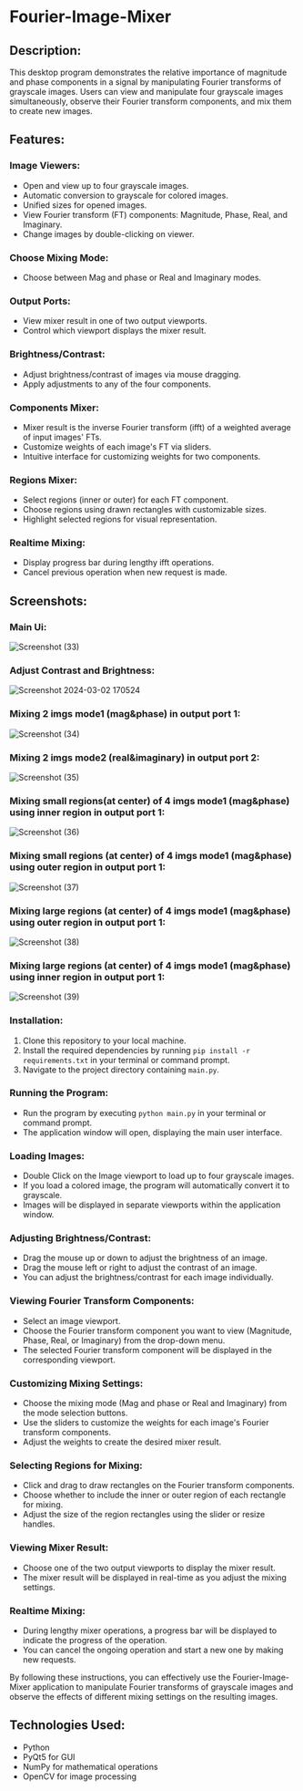# Fourier-Image-Mixer

## Description:

This desktop program demonstrates the relative importance of magnitude and phase components in a signal by manipulating Fourier transforms of grayscale images. Users can view and manipulate four grayscale images simultaneously, observe their Fourier transform components, and mix them to create new images.

## Features:

### Image Viewers:
- Open and view up to four grayscale images.
- Automatic conversion to grayscale for colored images.
- Unified sizes for opened images.
- View Fourier transform (FT) components: Magnitude, Phase, Real, and Imaginary.
- Change images by double-clicking on viewer.

### Choose Mixing Mode:
- Choose between Mag and phase or Real and Imaginary modes.

### Output Ports:
- View mixer result in one of two output viewports.
- Control which viewport displays the mixer result.

### Brightness/Contrast:
- Adjust brightness/contrast of images via mouse dragging.
- Apply adjustments to any of the four components.

### Components Mixer:
- Mixer result is the inverse Fourier transform (ifft) of a weighted average of input images' FTs.
- Customize weights of each image's FT via sliders.
- Intuitive interface for customizing weights for two components.

### Regions Mixer:
- Select regions (inner or outer) for each FT component.
- Choose regions using drawn rectangles with customizable sizes.
- Highlight selected regions for visual representation.

### Realtime Mixing:
- Display progress bar during lengthy ifft operations.
- Cancel previous operation when new request is made.

## Screenshots:
### Main Ui:
![Screenshot (33)](https://github.com/hagersamir/Fourier-image-Mixer/assets/105936147/d31b0ad1-199e-4d04-861a-ab5681d4d5a2)
### Adjust Contrast and Brightness:
![Screenshot 2024-03-02 170524](https://github.com/hagersamir/Fourier-image-Mixer/assets/105936147/941c03c9-c984-4c30-90c3-aac9b7ba202b)
### Mixing 2 imgs mode1 (mag&phase) in output port 1:
![Screenshot (34)](https://github.com/hagersamir/Fourier-image-Mixer/assets/105936147/466d8b94-183e-45ed-a27f-75821e2a1fed)
### Mixing 2 imgs mode2 (real&imaginary) in output port 2:
![Screenshot (35)](https://github.com/hagersamir/Fourier-image-Mixer/assets/105936147/a1c20bac-5016-4f27-838a-d9a25b18d9a1)
### Mixing small regions(at center) of 4 imgs mode1 (mag&phase) using inner region in output port 1:
![Screenshot (36)](https://github.com/hagersamir/Fourier-image-Mixer/assets/105936147/2597da73-9001-4ba7-962c-a2c30c7b5865)
### Mixing small regions (at center) of 4 imgs mode1 (mag&phase) using outer region in output port 1:
![Screenshot (37)](https://github.com/hagersamir/Fourier-image-Mixer/assets/105936147/898fef9b-c2a7-4934-87b9-8a712cc6cf34)
### Mixing large regions (at center) of 4 imgs mode1 (mag&phase) using outer region in output port 1:
![Screenshot (38)](https://github.com/hagersamir/Fourier-image-Mixer/assets/105936147/0e962ade-e1b0-4c7f-b4f5-c8b6eee73885)
### Mixing large regions (at center) of 4 imgs mode1 (mag&phase) using inner region in output port 1:
![Screenshot (39)](https://github.com/hagersamir/Fourier-image-Mixer/assets/105936147/1fa35f30-de95-4d34-ab1f-98d73232d6ec)

### Installation:

1. Clone this repository to your local machine.
2. Install the required dependencies by running `pip install -r requirements.txt` in your terminal or command prompt.
3. Navigate to the project directory containing `main.py`.

### Running the Program:

- Run the program by executing `python main.py` in your terminal or command prompt.
- The application window will open, displaying the main user interface.

### Loading Images:

- Double Click on the Image viewport to load up to four grayscale images.
- If you load a colored image, the program will automatically convert it to grayscale.
- Images will be displayed in separate viewports within the application window.

### Adjusting Brightness/Contrast:

- Drag the mouse up or down to adjust the brightness of an image.
- Drag the mouse left or right to adjust the contrast of an image.
- You can adjust the brightness/contrast for each image individually.

### Viewing Fourier Transform Components:

- Select an image viewport.
- Choose the Fourier transform component you want to view (Magnitude, Phase, Real, or Imaginary) from the drop-down menu.
- The selected Fourier transform component will be displayed in the corresponding viewport.

### Customizing Mixing Settings:

- Choose the mixing mode (Mag and phase or Real and Imaginary) from the mode selection buttons.
- Use the sliders to customize the weights for each image's Fourier transform components.
- Adjust the weights to create the desired mixer result.

### Selecting Regions for Mixing:

- Click and drag to draw rectangles on the Fourier transform components.
- Choose whether to include the inner or outer region of each rectangle for mixing.
- Adjust the size of the region rectangles using the slider or resize handles.

### Viewing Mixer Result:

- Choose one of the two output viewports to display the mixer result.
- The mixer result will be displayed in real-time as you adjust the mixing settings.

### Realtime Mixing:

- During lengthy mixer operations, a progress bar will be displayed to indicate the progress of the operation.
- You can cancel the ongoing operation and start a new one by making new requests.

By following these instructions, you can effectively use the Fourier-Image-Mixer application to manipulate Fourier transforms of grayscale images and observe the effects of different mixing settings on the resulting images.

## Technologies Used:

- Python
- PyQt5 for GUI
- NumPy for mathematical operations
- OpenCV for image processing

